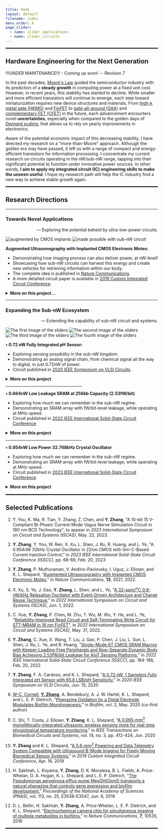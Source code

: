 ```yaml
---
title: Home
layout: default
filename: index
menu_order: A
page_slider:
  - name: slider_applications
  - name: slider_circuits
---
```


<hr style="height:3px">

## Hardware Engineering for the Next Generation

!!!UNDER MAINTENANCE!!! - Coming up soon!
-- Revision 7

In the past decades, [Moore's Law](http://www.computer-architecture.org/textual/Moore-Cramming-More-Components-1965.pdf) guided the semiconductor industry with its prediction of a **steady growth** in computing power at a fixed unit cost.
However, in recent years, this stability has started to decline. 
While smaller and more efficient transistors will continue to emerge, each step toward miniaturization requires new device structures and materials. From [high-k metal gate (HKMG)](https://ieeexplore.ieee.org/abstract/document/4418914/) and [FinFET](https://ieeexplore.ieee.org/abstract/document/6242496) to [gate-all-around (GAA)](https://ieeexplore.ieee.org/document/8614629) and [complementary FET (CFET)](https://ieeexplore.ieee.org/abstract/document/8510618) in the future, each advancement encounters novel **uncertainties**, especially when compared to the golden days of [Dennard scaling](https://ieeexplore.ieee.org/document/1050511), that allows us to rely on yearly improvements in electronics.

Aware of the potential economic impact of this decreasing stability, I have directed my research on a "more-than-Moore" approach.
Although the golden era may have passed, it left us with a range of compact and energy-efficient transistors for information processing.
I concentrate my current research on circuits operating in the nW/sub-nW range, tapping into their significant potential to function under innovative power sources.
In other words, **I aim to apply my integrated circuit (IC) engineering skills to make the unseen useful**.
I hope my research path will help the IC industry find a new way to achieve stable growth again.

<hr style="height: 3px">

## Research Directions

---
### Towards Novel Applications

<div style="text-align: right">— Exploring the potential beheld by ultra-low-power circuits.</div>

<p>
  <div id="slider_applications">
	<img src="assets/au_concept.jpg" title="Medical Ultrasound" alt="augmented by CMOS implants" />
	<img src="assets/au_implementation.jpg" title="Implementation" alt="made possible with sub-nW circuit" />
  </div>
</p>

**Augmented Ultrasonography with Implanted CMOS Electronic Motes:**
- Demonstrating how imaging process can also deliver power, at nW-level!
- Showcasing how sub-nW circuits can harvest this energy and create new vehicles for retrieving information within our body.
- The complete idea is published in [Nature Communications](https://www.nature.com/articles/s41467-022-31166-x).
- A more detailed circuit paper is available in [2019 Custom Integrated Circuit Conference](https://ieeexplore.ieee.org/abstract/document/8780205).

<details markdown="1">
<summary><b>More on this project...</b></summary>
<p class="" style="margin: 4px;"></p>

- The proposed concept is implemented in custom-designed extremely low power integrated circuits (sub-nW regime)
- Simultaneous, digital, bi-directional datalinks for multiple implants thanks to B-mode's spatial polling mechanism
- Multi-disciplinary engineering efforts including IC design, package design, image processing algorithm design, etc.
- _In vivo_ verification with mouse
- ... and my years of effort!
</details>

<p class="" style="margin: 12px;"></p>

---

### Expanding the Sub-nW Ecosystem

<div style="text-align: right">— Extending the capability of sub-nW circuit and systems.</div>

<p>
  <div id="slider_circuits">
	<img src="assets/A.jpg" title="A!" alt="The first image of the sliders" />
	<img src="assets/B.jpg" title="B!" alt="The second image of the sliders" />
	<img src="assets/C.jpg" title="C!" alt="The third image of the sliders" />
	<img src="assets/D.jpg" title="D!" alt="The fourth image of the sliders" />
  </div>
</p>

**• 0.72 nW Fully Integrated pH Sensor:**

- Exploring sensing possibility in the sub-nW kingdom.
- Demonstrating an analog signal chain, from chemical signal all the way to digital, in just 0.72nW of power.
- Circuit published in [2020 IEEE Symposium on VLSI Circuits](https://ieeexplore.ieee.org/abstract/document/9163023).

<details markdown="1">
<summary><b>More on this project</b></summary>
<p class="" style="margin: 4px;"></p>

- Full-stack engineering efforts from device fabrication to software design.
- 65.8 LSB/pH from on-chip pH sensing site to digital data interface.
- Easy to use with a total of 8 pins: VDD, VSS, and 6 digital signal pins.
- Designed with data acquisition software for easy, real-time pH monitoring.
</details>

<p class="" style="margin: 16px;"></p>

<hr style="width: 50%">

**• 0.664nW Low Leakage SRAM at 256kb Capacity (2.53fW/bit)**

- Exploring how much we can remember in the sub-nW regime.
- Demonstrating an SRAM array with fW/bit-level leakage, while operating at MHz-speed.
- Circuit published in [2022 IEEE International Solid-State Circuit Conference](https://ieeexplore.ieee.org/document/9731573)

<details markdown="1">
<summary><b>More on this project</b></summary>
<p class="" style="margin: 4px;"></p>

- Full-stack engineering efforts from device fabrication to software design.
- 65.8 LSB/pH from on-chip pH sensing site to digital data interface.
- Easy to use with a total of 8 pins: VDD, VSS, and 6 digital signal pins.
- Designed with data acquisition software for easy, real-time pH monitoring.
</details>

<p class="" style="margin: 16px;"></p>

<hr style="width: 50%">

**• 0.954nW Low Power 32.768kHz Crystal Oscillator**

- Exploring how much we can remember in the sub-nW regime.
- Demonstrating an SRAM array with fW/bit-level leakage, while operating at MHz-speed.
- Circuit published in [2023 IEEE International Solid-State Circuit Conference](https://ieeexplore.ieee.org/document/9731573)

<details markdown="1">
<summary><b>More on this project</b></summary>
<p class="" style="margin: 4px;"></p>

- Full-stack engineering efforts from device fabrication to software design.
- 65.8 LSB/pH from on-chip pH sensing site to digital data interface.
- Easy to use with a total of 8 pins: VDD, VSS, and 6 digital signal pins.
- Designed with data acquisition software for easy, real-time pH monitoring.
</details>

<p class="" style="margin: 16px;"></p>

<hr style="height: 3px">

## Selected Publications

1. Y. You, K. Ma, R. Tian, Y. Zhang, Z. Chen, and **Y. Zhang**, "A 10-bit 15 V-Compliant Bi-Phasic Current-Mode Vagus Nerve Stimulation Circuit in 180 nm BCD Technology", to appear in _2023 International Symposium on Circuit and Systems (ISCAS)_, May. 22, 2023.

1. **Y. Zhang**, Y. You, W. Ren, X. Xu, L. Shen, J. Ru, R. Huang, and L. Ye, "A 0.954nW 32kHz Crystal Oscillator in 22nm CMOS with Gm-C-Based Current Injection Control," in _2023 IEEE International Solid-State Circuit Conference (ISSCC)_, pp. 68-69, Feb. 20, 2023

1. **Y. Zhang**, P. Muthuraman, V. Andino-Pavlovsky, I. Uguz, J. Elloian, and K. L. Shepard, "[Augmented Ultrasonography with Implanted CMOS Electronic Motes](https://www.nature.com/articles/s41467-022-31166-x)," in _Nature Communications_, **13**, 3521, 2022.

1. X. Xu, S. Ye, J. Gao, **Y. Zhang**, L. Shen, and L. Ye, "[A 32-ppm/<sup>o</sup>C 0.9-nW/kHz Relaxation Oscillator with Event-Driven Architecture and Charge Reuse Technique](https://ieeexplore.ieee.org/document/9937717/)," in _2022 International Symposium on Circuit and Systems (ISCAS)_, Jun. 1, 2022.

1. C. Xue, **Y. Zhang**, P. Chen, M. Zhu, T. Wu, M. Wu, Y. He, and L. Ye, "[Reliability-Improved Read Circuit and Self-Terminating Write Circuit for STT-MRAM in 16 nm FinFET](https://ieeexplore.ieee.org/document/9937703)", in _2022 International Symposium on Circuit and Systems (ISCAS)_, May. 31, 2022.

1. **Y. Zhang**, C. Xue, X. Wang, T. Liu, J. Gao, P. Chen, J. Liu, L. Sun, L. Shen, J. Ru, L. Ye, and R. Huang, "[Single-Mode 6T CMOS SRAM Macros with Keeper-Loading-Free Peripherals and Row-Separate Dynamic Body Bias Achieving 2.53fW/bit Leakage for AIoT Sensing Platforms](https://ieeexplore.ieee.org/document/9731573)," in _2022 IEEE International Solid-State Circuit Conference (ISSCC)_, pp. 184-186, Feb. 20, 2022

1. **Y. Zhang**, F. A. Cardoso, and K. L. Shepard, "[A 0.72 nW, 1 Sample/s Fully Integrated pH Sensor with 65.8 LSB/pH Sensitivity](https://ieeexplore.ieee.org/document/9163023)," in _2020 IEEE Symposium on VLSI Circuits_, Jun. 15, 2020

1. <u>W-C. Cornell</u>, **<u>Y. Zhang</u>**, A. Bendebury, A. J. W. Hartel, K. L. Shepard, and L. E. P. Dietrich, "[Phenazine Oxidation by a Distal Electrode Modulates Biofilm Morphogenesis](https://www.sciencedirect.com/science/article/pii/S2590207520300071)," in _Biofilm_, vol. 2, May. 2020 (co-first author)

1. C. Shi, T. Costa, J. Elloian, **Y. Zhang**, K. L. Shepard, "[A 0.065-mm<sup>3</sup> monolithically-integrated ultrasonic wireless sensing mote for real-time physiological temperature monitoring](https://ieeexplore.ieee.org/document/8979270)," in _IEEE Transactions on Biomedical Circuits and Systems_, vol. 14, no. 3, pp. 412-424, Jun. 2020

1. **Y. Zhang** and K. L. Shepard, "[A 0.6-mm<sup>2</sup> Powering and Data Telemetry System Compatible with Ultrasound B-Mode Imaging for Freely Moving Biomedical Sensor Systems](https://ieeexplore.ieee.org/abstract/document/8780205/)," in _2019 Custom Integrated Circuit Conference_, Apr. 16, 2019

1. H. Sakhtah, L. Koyama, **Y. Zhang**, D. K. Moralesa, B. L. Fields, A. Price-Whelan, D. A. Hogan, K. L. Shepard, and L. E. P. Dietrich, "[The Pseudomonas aeruginosa efflux pump MexGHIOpmD transports a natural phenazine that controls gene expression and biofilm development](https://www.pnas.org/doi/suppl/10.1073/pnas.1600424113)," _Proceedings of the National Academy of Sciences (PNAS)_, vol. 113, no. 25, E3538-E3547, Jun. 6, 2016

1. D. L. Bellin, H. Sakhtah, **Y. Zhang**, A. Price-Whelan, L. E. P. Dietrich, and K. L. Shepard, "[Electrochemical camera chip for simultaneous imaging of multiple metabolites in biofilms](https://www.nature.com/articles/ncomms10535?platform\u003doscar\u0026draft\u003djournal)," in _Nature Communications_, **7**, 10535, 2016

<hr style="height:3px">
